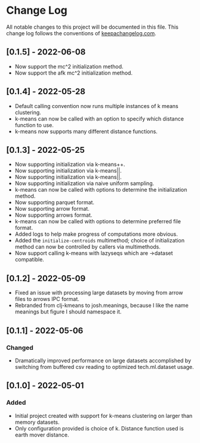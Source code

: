 # Change Log

All notable changes to this project will be documented in this file. This change log follows the conventions of [keepachangelog.com](http://keepachangelog.com/).

## [0.1.5] - 2022-06-08

 - Now support the mc^2 initialization method.
 - Now support the afk mc^2 initialization method.
 
## [0.1.4] - 2022-05-28

 - Default calling convention now runs multiple instances of k means 
   clustering.
 - k-means can now be called with an option to specify which distance 
   function to use. 
 - k-means now supports many different distance functions.

## [0.1.3] - 2022-05-25

 - Now supporting initialization via k-means++.
 - Now supporting initialization via k-means||.
 - Now supporting initialization via k-means||.
 - Now supporting initialization via naive uniform sampling.
 - k-means can now be called with options to determine the initialization method.
 - Now supporting parquet format.
 - Now supporting arrow format.
 - Now supporting arrows format.
 - k-means can now be called with options to determine preferred file format.
 - Added logs to help make progress of computations more obvious.
 - Added the `initialize-centroids` multimethod; choice of initialization method can now be controlled by callers via multimethods.
 - Now support calling k-means with lazyseqs which are ->dataset compatible.

## [0.1.2] - 2022-05-09

- Fixed an issue with processing large datasets by moving from arrow files to arrows IPC format.
- Rebranded from clj-kmeans to josh.meanings, because I like the name meanings but 
figure I should namespace it.

## [0.1.1] - 2022-05-06

### Changed

- Dramatically improved performance on large datasets accomplished by switching 
from buffered csv reading to optimized tech.ml.dataset usage.

## [0.1.0] - 2022-05-01

### Added

- Initial project created with support for k-means clustering on larger than memory datasets.
- Only configuration provided is choice of k. Distance function used is earth mover distance.


